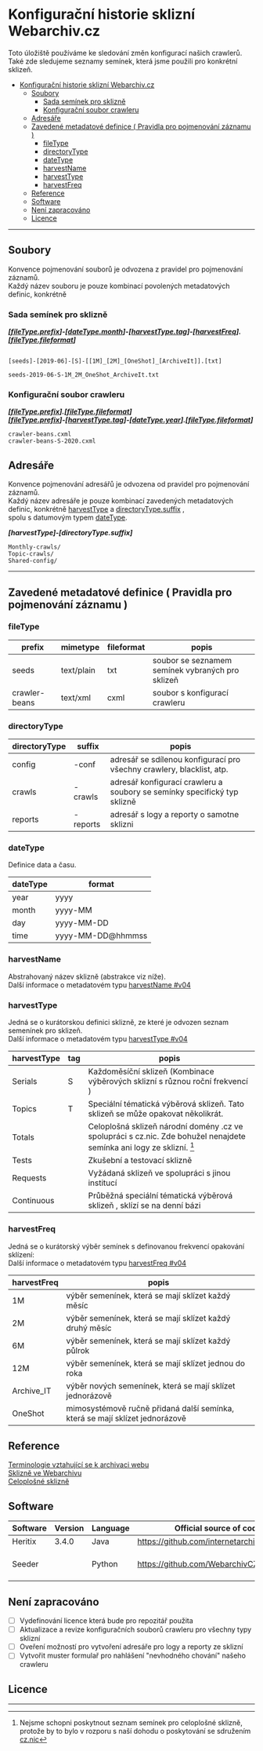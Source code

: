 # Konfigurační historie sklizní Webarchiv.cz

Toto úložiště používáme ke sledování změn konfigurací našich crawlerů.  
Také zde sledujeme seznamy semínek, která jsme použili pro konkrétní sklizeň.

- [Konfigurační historie sklizní Webarchiv.cz](#konfigurační-historie-sklizní-webarchivcz)
  - [Soubory](#soubory)
    - [Sada semínek pro sklizně](#sada-semínek-pro-sklizně)
    - [Konfigurační soubor crawleru](#konfigurační-soubor-crawleru)
  - [Adresáře](#adresáře)
  - [Zavedené metadatové definice ( Pravidla pro pojmenování záznamu )](#zavedené-metadatové-definice--pravidla-pro-pojmenování-záznamu-)
    - [fileType](#filetype)
    - [directoryType](#directorytype)
    - [dateType](#datetype)
    - [harvestName](#harvestname)
    - [harvestType](#harvesttype)
    - [harvestFreq](#harvestfreq)
  - [Reference](#reference)
  - [Software](#software)
  - [Není zapracováno](#není-zapracováno)
  - [Licence](#licence)

-------

## Soubory

Konvence pojmenování souborů je odvozena z pravidel pro pojmenování záznamů.  
Každý název souboru je pouze kombinací povolených metadatových definic, konkrétně

### Sada semínek pro sklizně

***[[fileType.prefix](#filetype)]-[[dateType.month](#datetype)]-[[harvestType.tag](#harvesttype)]-[[harvestFreq](#harvestfreq)].[[fileType.fileformat](#filetype)]***

```

[seeds]-[2019-06]-[S]-[[1M]_[2M]_[OneShot]_[ArchiveIt]].[txt]

seeds-2019-06-S-1M_2M_OneShot_ArchiveIt.txt

```

### Konfigurační soubor crawleru

***[[fileType.prefix](#filetype)].[[fileType.fileformat](#filetype)]***  
***[[fileType.prefix](#filetype)]-[[harvestType.tag](#harvesttype)]-[[dateType.year](#datetype)].[[fileType.fileformat](#filetype)]***

```
crawler-beans.cxml
crawler-beans-S-2020.cxml
```

## Adresáře

Konvence pojmenování adresářů je odvozena od pravidel pro pojmenování záznamů.  
Každý název adresáře je pouze kombinací zavedených metadatových definic, konkrétně
[harvestType](#harvesttype) a [directoryType.suffix](#directorytype) ,  
spolu s datumovým typem [dateType](#datetype).

***[harvestType]-[directoryType.suffix]***

```
Monthly-crawls/
Topic-crawls/
Shared-config/
```

-------

## Zavedené metadatové definice ( Pravidla pro pojmenování záznamu )

### fileType

| prefix        | mimetype   | fileformat | popis                                            |
| ------------- | ---------- | ---------- | ------------------------------------------------ |
| seeds         | text/plain | txt        | soubor se seznamem semínek vybraných pro sklizeň |
| crawler-beans | text/xml   | cxml       | soubor s konfigurací crawleru                    |

### directoryType

| directoryType | suffix   | popis                                                                    |
| ------------- | -------- | ------------------------------------------------------------------------ |
| config        | -conf    | adresář se sdílenou konfigurací pro všechny crawlery, blacklist, atp.    |
| crawls        | -crawls  | adresář konfigurací crawleru a soubory se semínky specifický typ sklizně |
| reports       | -reports | adresář s logy a reporty o samotne sklizni                               |

### dateType

Definice data a času.

| dateType | format            |
| -------- | ----------------- |
| year     | yyyy              |
| month    | yyyy-MM           |
| day      | yyyy-MM-DD        |
| time     | yyyy-MM-DD@hhmmss |

### harvestName

Abstrahovaný název sklizně (abstrakce viz níže).  
Další informace o metadatovém typu [harvestName #v04](https://github.com/WebarchivCZ/grainery/wiki/Harvest#v04harvestnamefull)

### harvestType

Jedná se o kurátorskou definici sklizně, ze které je odvozen seznam semenínek pro sklizeň.  
Další informace o metadatovém typu [harvestType #v04](https://github.com/WebarchivCZ/grainery/wiki/Harvest#v04-harvesttype)

| harvestType | tag | popis                                                                                                                 |
| ----------- | --- | --------------------------------------------------------------------------------------------------------------------- |
| Serials     | S   | Každoměsíční sklizeň  (Kombinace výběrových sklizní s různou roční frekvencí )                                        |
| Topics      | T   | Speciální tématická výběrová sklizeň. Tato sklizeň se může opakovat několikrát.                                       |
| Totals      |     | Celoplošná sklizeň národní domény .cz ve spolupráci s cz.nic. Zde bohužel nenajdete semínka ani logy ze sklizní. [^1] |
| Tests       |     | Zkušební a testovací sklizně                                                                                          |
| Requests    |     | Vyžádaná sklizeň ve spolupráci s jinou institucí                                                                      |
| Continuous  |     | Průběžná speciální tématická výběrová sklizeň , sklízí se na denní bázi                                               |

### harvestFreq

Jedná se o kurátorský výběr semínek s definovanou frekvencí opakování sklízení:  
Další informace o metadatovém typu [harvestFreq #v04](https://github.com/WebarchivCZ/grainery/wiki/Harvest#v04-harvestsuffixharvestfreq)

| harvestFreq | popis                                                                        |
| ----------- | ---------------------------------------------------------------------------- |
| 1M          | výběr semenínek, která se mají sklízet každý měsíc                           |
| 2M          | výběr semenínek, která se mají sklízet každý druhý měsíc                     |
| 6M          | výběr semenínek, která se mají sklízet každý půlrok                          |
| 12M         | výběr semenínek, která se mají sklízet jednou do roka                        |
| Archive_IT  | výběr nových semenínek, která se mají sklízet jednorázově                    |
| OneShot     | mimosystémově ručně přidaná další semínka, která se mají sklízet jednorázově |

## Reference

[Terminologie vztahující se k archivaci webu](https://www.webarchiv.cz/cs/terminologie)  
[Sklizně ve Webarchivu](https://www.webarchiv.cz/cs/o-webarchivu)  
[Celoplošné sklizně](https://www.webarchiv.cz/cs/celoplosne-sklizne)

## Software

| Software | Version | Language | Official source of code                        | Utilization      |
| -------- | ------- | -------- | ---------------------------------------------- | ---------------- |
| Heritix  | 3.4.0   | Java     | <https://github.com/internetarchive/heritrix3> | crawler          |
| Seeder   |         | Python   | <https://github.com/WebarchivCZ/Seeder.git>    | web curator tool |

## Není zapracováno

- [ ] Vydefinování licence která bude pro repozitář použita
- [ ] Aktualizace a revize konfiguračních souborů crawleru pro všechny typy sklizní
- [ ] Oveření možností pro vytvoření adresáře pro logy a reporty ze sklizní
- [ ] Vytvořit muster formulař pro nahlášení "nevhodného chování" našeho crawleru
  
## Licence

-------
[^1]: Nejsme schopni poskytnout seznam semínek pro celoplošné sklizně, protože by to bylo v rozporu s naší dohodu o poskytování se sdružením [cz.nic](https://nic.cz/)
